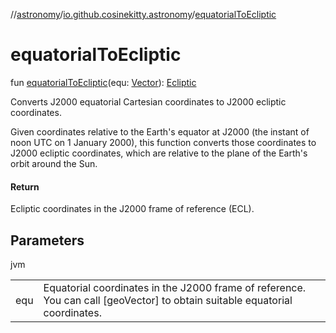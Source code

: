//[astronomy](../../index.md)/[io.github.cosinekitty.astronomy](index.md)/[equatorialToEcliptic](equatorial-to-ecliptic.md)

# equatorialToEcliptic

fun [equatorialToEcliptic](equatorial-to-ecliptic.md)(equ: [Vector](-vector/index.md)): [Ecliptic](-ecliptic/index.md)

Converts J2000 equatorial Cartesian coordinates to J2000 ecliptic coordinates.

Given coordinates relative to the Earth's equator at J2000 (the instant of noon UTC on 1 January 2000), this function converts those coordinates to J2000 ecliptic coordinates, which are relative to the plane of the Earth's orbit around the Sun.

#### Return

Ecliptic coordinates in the J2000 frame of reference (ECL).

## Parameters

jvm

| | |
|---|---|
| equ | Equatorial coordinates in the J2000 frame of reference.     You can call [geoVector] to obtain suitable equatorial coordinates. |
